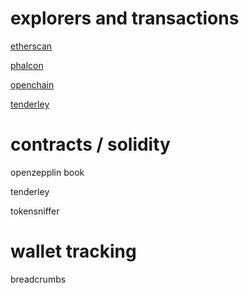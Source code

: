 # explorers and transactions

<a href="https://etherscan.io">etherscan</a>

<a href="https://phalcon.xyz">phalcon</a>

<a href="https://openchain.xyz">openchain</a>

<a href="https://tenderly.co">tenderley</a>

# contracts / solidity

openzepplin book

tenderley

tokensniffer

# wallet tracking

breadcrumbs

